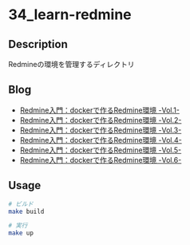 # 34_learn-redmine

## Description

Redmineの環境を管理するディレクトリ

## Blog

- [Redmine入門：dockerで作るRedmine環境 -Vol.1-](https://yossi-note.com/introduction-to-redmine-redmine-environment-created-with-docker-vol-1/)
- [Redmine入門：dockerで作るRedmine環境 -Vol.2-](https://yossi-note.com/introduction-to-redmine-redmine-environment-created-with-docker-vol-2/)
- [Redmine入門：dockerで作るRedmine環境 -Vol.3-](https://yossi-note.com/introduction-to-redmine-redmine-environment-created-with-docker-vol-3/)
- [Redmine入門：dockerで作るRedmine環境 -Vol.4-](https://yossi-note.com/introduction-to-redmine-redmine-environment-created-with-docker-vol-4/)
- [Redmine入門：dockerで作るRedmine環境 -Vol.5-](https://yossi-note.com/introduction-to-redmine-redmine-environment-created-with-docker-vol-5/)
- [Redmine入門：dockerで作るRedmine環境 -Vol.6-](https://yossi-note.com/introduction-to-redmine-redmine-environment-created-with-docker-vol-6/)

## Usage

```sh
# ビルド
make build

# 実行
make up
```
